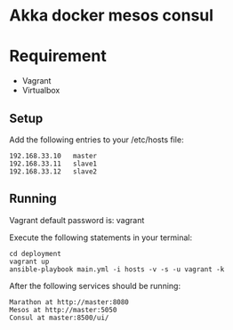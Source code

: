 Akka docker mesos consul
=========================

# Requirement
* Vagrant
* Virtualbox

## Setup
Add the following entries to your /etc/hosts file:
```
192.168.33.10	master
192.168.33.11	slave1
192.168.33.12	slave2
```

## Running

Vagrant default password is: vagrant

Execute the following statements in your terminal:
```
cd deployment
vagrant up
ansible-playbook main.yml -i hosts -v -s -u vagrant -k
```

After the following services should be running: 
```
Marathon at http://master:8080
Mesos at http://master:5050
Consul at master:8500/ui/
```


